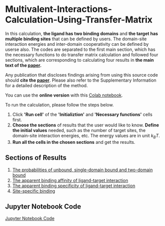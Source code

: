 # Multivalent-Interactions-Calculation-Using-Transfer-Matrix

In this calculation, **the ligand has two binding domains** and **the target has multiple binding sites** that can be defined by users. The domain-site interaction energies and inter-domain cooperativity can be defined by userse also. The codes are separated to the first main section, which has the necessary functions to do transfer matrix calculation and followed four sections, which are corresponding to calculating four results in **the main text of the [paper](https://www.sciencedirect.com/science/article/pii/S0006349522003162).**

Any publication that discloses findings arising from using this source code should **cite the [paper](https://www.sciencedirect.com/science/article/pii/S0006349522003162)**. Please also refer to the Supplementary Information for a detailed description of the method. 

You can use the **online version** with this [Colab notebook](https://colab.research.google.com/drive/15Q1iayim6DeL17c8QIwhVgoEWL46ybcp#scrollTo=DXtCUhHG5Wc8).

To run the calculation, please follow the steps below.

1. Click **'Run cell'** of the **'Initializtion'** and **'Necessary functions'** cells first.
2. **Choose the sections** of results that the user would like to know. **Define the initial values** needed, such as the number of target sites, the domain-site interaction energies, etc. The energy values are in unit $k_BT$.
3. **Run all the cells in the chosen sections** and get the results.

## Sections of Results
1. [The probabilities of unbound, single-domain bound and two-domain bound](https://github.com/Yunxin-Deng/Transfer-Matrix-Calculation-For-Multivalent-Interactions/blob/main/The%20probabilities%20of%20unbound%2C%20single-domain%20bound%20and%20two-domain%20bound.md)
2. [The apparent binding affinity of ligand-target interaction](https://github.com/Yunxin-Deng/Transfer-Matrix-Calculation-For-Multivalent-Interactions/blob/main/The%20apparent%20binding%20affinity.md)
3. [The apparent binding specificity of ligand-target interaction](https://github.com/Yunxin-Deng/Transfer-Matrix-Calculation-For-Multivalent-Interactions/blob/main/The%20apparent%20binding%20specificity.md)
4. [Site-specific binding](https://github.com/Yunxin-Deng/Transfer-Matrix-Calculation-For-Multivalent-Interactions/blob/main/Site%20specific%20binding.md)

## Jupyter Notebook Code
[Jupyter Notebook Code](https://github.com/Yunxin-Deng/Transfer-Matrix-Calculation-For-Multivalent-Interactions/blob/main/Multivalent_interaction_calculation.ipynb)


